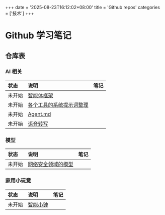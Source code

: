 +++
date = '2025-08-23T16:12:02+08:00'
title = 'Github repos'
categories = ['技术']
+++

# Github 学习笔记

## 仓库表

### AI 相关

| 状态   | 说明                                                                                         | 笔记  |
| :----- | :------------------------------------------------------------------------------------------- | :---: |  
| 未开始 | [智能体框架](https://github.com/bmad-code-org/BMAD-METHOD)                                   |       |
| 未开始 | [各个工具的系统提示词整理](https://github.com/x1xhlol/system-prompts-and-models-of-ai-tools) |       |
| 未开始 | [Agent.md](https://github.com/openai/agents.md)                                              |       |
| 未开始 | [语音转写](https://github.com/weynechen/intrascribe) | |

### 模型

| 状态   | 说明                                                       | 笔记  |
| :----- | :--------------------------------------------------------- | :---: |  
| 未开始 | [网络安全领域的模型](https://github.com/aliasrobotics/cai) |       |

### 家用小玩意

| 状态   | 说明                                              | 笔记  |
| :----- | :------------------------------------------------ | :---: |  
| 未开始 | [智能小钟](https://github.com/AkenClub/CuteClock) | |